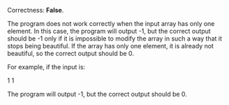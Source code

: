 Correctness: **False**.

The program does not work correctly when the input array has only one element. In this case, the program will output -1, but the correct output should be -1 only if it is impossible to modify the array in such a way that it stops being beautiful. If the array has only one element, it is already not beautiful, so the correct output should be 0.

For example, if the input is:

1
1

The program will output -1, but the correct output should be 0.